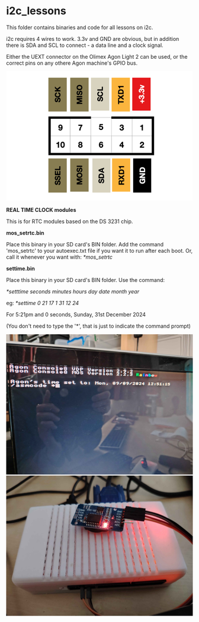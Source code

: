 # i2c_lessons
This folder contains binaries and code for all lessons on i2c.

i2c requires 4 wires to work. 3.3v and GND are obvious, but in addition there is SDA and SCL to connect - a data line and a clock signal.

Either the UEXT connector on the Olimex Agon Light 2 can be used, or the correct pins on any othere Agon machine's GPIO bus.

![](./io_uext.png)



<B>REAL TIME CLOCK modules</B>

This is for RTC modules based on the DS 3231 chip.

<b>mos_setrtc.bin</b>

Place this binary in your SD card's BIN folder.
Add the command 'mos_setrtc' to your autoexec.txt file if you want it to run after each boot.
Or, call it whenever you want with:
<i>*mos_setrtc</i>

<b>settime.bin</b>

Place this binary in your SD card's BIN folder.
Use the command:

<i>*setttime seconds minutes hours day date month year</i>

eg: 
<i>*settime 0 21 17 1 31 12 24</i>

For 5:21pm and 0 seconds, Sunday, 31st December 2024

(You don't need to type the '*', that is just to indicate the command prompt)

![](./agontime.jpg)
![](./rtc%20module.jpg)

